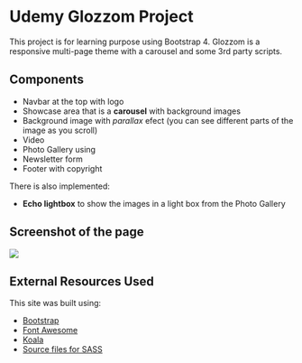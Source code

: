 # Udemy Glozzom Project
This project is for learning purpose using Bootstrap 4.
Glozzom is a responsive multi-page theme with a carousel and some 3rd party scripts.

## Components
- Navbar at the top with logo
- Showcase area that is a **carousel** with background images
- Background image with _parallax_ efect (you can see different parts of the image as you scroll)
- Video
- Photo Gallery using 
- Newsletter form
- Footer with copyright 

There is also implemented:
- **Echo lightbox** to show the images in a light box from the Photo Gallery

## Screenshot of the page
![](img/screencapture-mizuxe-project.png)

## External Resources Used
This site was built using:
- [Bootstrap](https://getbootstrap.com/)
- [Font Awesome](https://fontawesome.com/)
- [Koala](http://koala-app.com/)
- [Source files for SASS](https://getbootstrap.com/docs/4.3/getting-started/download/)


